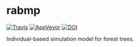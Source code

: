 
<!-- README.md is generated from README.Rmd. Please edit that file -->

# rabmp

[![Travis](https://travis-ci.org/mhesselbarth/rabmp.svg?branch=master)](https://travis-ci.org/mhesselbarth/rabmp)
[![AppVeyor](https://ci.appveyor.com/api/projects/status/github/mhesselbarth/rabmp?branch=master&svg=true)](https://ci.appveyor.com/project/mhesselbarth/rabmp)
[![DOI](https://zenodo.org/badge/118473630.svg)](https://zenodo.org/badge/latestdoi/118473630)

Individual-based simulation model for forest trees.
